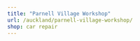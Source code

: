 ```yaml
---
title: "Parnell Village Workshop"
url: /auckland/parnell-village-workshop/
shop: car repair
---
```

